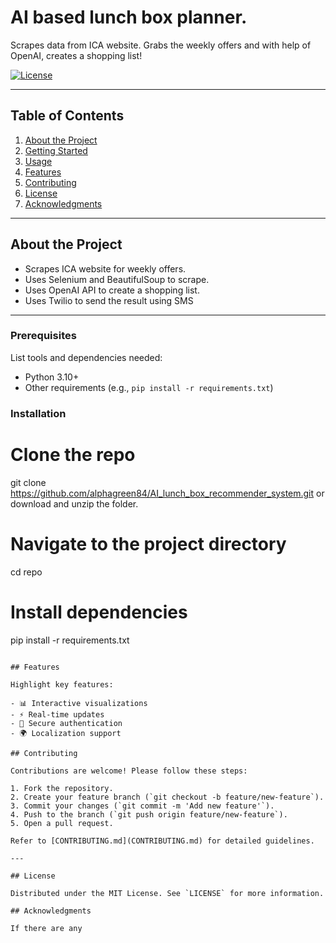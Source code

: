 # AI based lunch box planner.

Scrapes data from ICA website. Grabs the weekly offers and with help of OpenAI, creates a shopping list!

[![License](https://img.shields.io/badge/license-MIT-blue.svg)](LICENSE)

---

## Table of Contents

1. [About the Project](#about-the-project)
2. [Getting Started](#getting-started)
4. [Usage](#usage)
5. [Features](#features)
6. [Contributing](#contributing)
7. [License](#license)
8. [Acknowledgments](#acknowledgments)

---

## About the Project
- Scrapes ICA website for weekly offers.
- Uses Selenium and BeautifulSoup to scrape.
- Uses OpenAI API to create a shopping list.
- Uses Twilio to send the result using SMS


---


### Prerequisites

List tools and dependencies needed:
- Python 3.10+
- Other requirements (e.g., `pip install -r requirements.txt`)

### Installation


# Clone the repo
git clone https://github.com/alphagreen84/AI_lunch_box_recommender_system.git
or download and unzip the folder.

# Navigate to the project directory
cd repo

# Install dependencies
pip install -r requirements.txt
```

## Features

Highlight key features:

- 📊 Interactive visualizations
- ⚡ Real-time updates
- 🔐 Secure authentication
- 🌍 Localization support

## Contributing

Contributions are welcome! Please follow these steps:

1. Fork the repository.
2. Create your feature branch (`git checkout -b feature/new-feature`).
3. Commit your changes (`git commit -m 'Add new feature'`).
4. Push to the branch (`git push origin feature/new-feature`).
5. Open a pull request.

Refer to [CONTRIBUTING.md](CONTRIBUTING.md) for detailed guidelines.

---

## License

Distributed under the MIT License. See `LICENSE` for more information.

## Acknowledgments

If there are any

